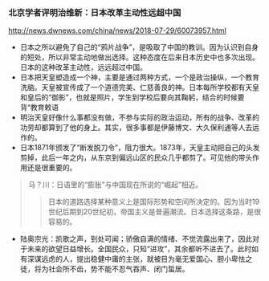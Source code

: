 ### 北京学者评明治维新：日本改革主动性远超中国
http://news.dwnews.com/china/news/2018-07-29/60073957.html
- 日本之所以避免了自己的“鸦片战争”，是吸取了中国的教训。因为认识到自身的短处，所以非常主动地做出选择。这种态度在后来日本历史中也多次出现。日本的这种改革主动性，远远超过中国。
- 日本把天皇塑造成一个神，主要是通过两种方式，一个是政治操纵，一个教育洗脑。天皇被宣传成了一个道德完美、仁慈善良的神。日本每所学校都有天皇和皇后的“御影”，也就是照片，学生到学校后要向其鞠躬，结合的时候要背“教育敕语
- 明治天皇好像什么事都没有做，不参与实际的政治运动，所有的战争、改革的功劳却都算到了他的身上。其实，很多事都是伊藤博文、大久保利通等人去运作的。
- 日本1871年颁发了“断发脱刀令”，阻力很大。1873年，天皇主动把自己的头发剪掉，此后一年之内，从东京到偏远山区的民众几乎都剪了。可见他的带头作用还是很重要的。
>马？川：日语里的“膨胀”与中国现在所说的“崛起”相近。
>>日本的道路选择某种意义上是国际形势和空间所决定的。因为当时19世纪后期到20世纪初，帝国主义是普遍潮流。日本选择这条路，是很容易的。
- 陆奥宗光：凯歌之声，到处可闻；骄傲自满的情绪、不觉流露出来了，因此对于未来的欲望日益增长。全国民众，只知“进攻”，其余都听不进去了。此时如有深谋远虑的人，提出稳健中庸的主张，就被目为毫无爱国心、胆小卑怯之徒，将为社会所不齿，势不能不忍气吞声、闭门蜇居。